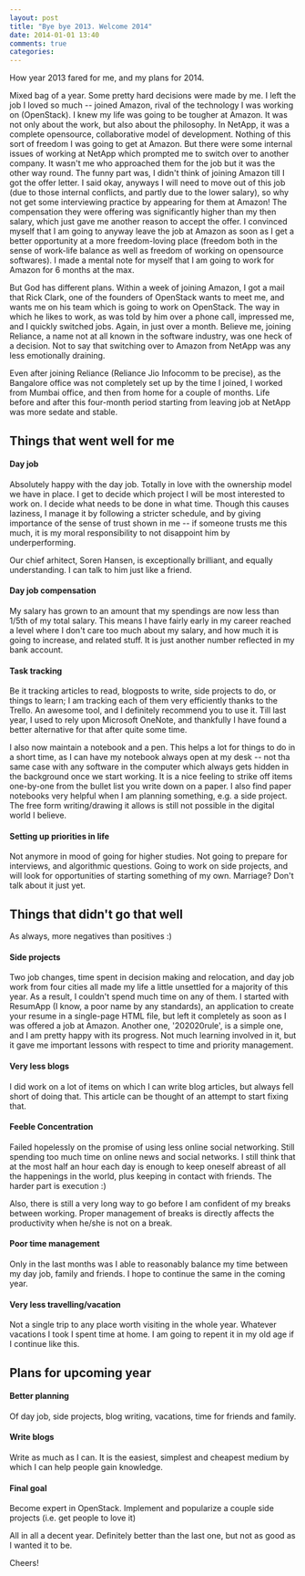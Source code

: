```yaml
---
layout: post
title: "Bye bye 2013. Welcome 2014"
date: 2014-01-01 13:40
comments: true
categories: 
---
```


How year 2013 fared for me, and my plans for 2014.

<!--more-->

Mixed bag of a year. Some pretty hard decisions were made by me. I left the job I loved so much -- joined Amazon,
rival of the technology I was working on (OpenStack). I knew my life was going to be tougher at Amazon. It was not only about
the work, but also about the philosophy. In NetApp, it was a complete opensource, collaborative model of development. Nothing 
of this sort of freedom I was going to get at Amazon. But there were some internal issues of working at NetApp which prompted
me to switch over to another company. It wasn't me who approached them for the job but it was the other way round.  The funny part was, I didn't think of joining Amazon till I got the offer letter. I said okay, anyways I will need to move out of this job
(due to those internal conflicts, and partly due to the lower salary), so why not get some interviewing practice by appearing 
for them at Amazon! The compensation they were offering was significantly higher than my then salary, which just gave me another reason to accept the offer. I convinced myself that I am going to anyway leave the job at Amazon as soon as I get a better opportunity
at a more freedom-loving place (freedom both in the sense of work-life balance as well as freedom of working on opensource softwares). 
I made a mental note for myself that I am going to work for Amazon for 6 months at the max.

But God has different plans. Within a week of joining Amazon, I got a mail that Rick Clark, one of the founders of OpenStack wants to meet me, and wants me on his team which is going to work on OpenStack. The way in which he likes to work, as was told by him over a phone call, impressed me, and I quickly switched jobs. Again, in just over a month. Believe me, joining Reliance, a name not at all known in the software industry, was one heck of a decision. Not to say that switching over to Amazon from NetApp was any less emotionally draining. 

Even after joining Reliance (Reliance Jio Infocomm to be precise), as the Bangalore office was not completely set up by the time I joined, I worked from Mumbai office, and then from home for a couple of months. Life before and after this four-month period starting from leaving job at NetApp was more sedate and stable.

## Things that went well for me

#### Day job
Absolutely happy with the day job. Totally in love with the ownership model we have in place. I get to decide which project I will be most interested to work on. I decide what needs to be done in what time. Though this causes laziness, I manage it by following a stricter schedule, and by giving importance of the sense of trust shown in me -- if someone trusts me this much, it is my moral responsibility to not disappoint him by underperforming.

Our chief arhitect, Soren Hansen, is exceptionally brilliant, and equally understanding. I can talk to him just like a friend.

#### Day job compensation
My salary has grown to an amount that my spendings are now less than 1/5th of my total salary. This means I have fairly early in my career reached a level where I don't care too much about my salary, and how much it is going to increase, and related stuff. It is just another number reflected in my bank account.

#### Task tracking
Be it tracking articles to read, blogposts to write, side projects to do, or things to learn; I am tracking each of them very efficiently thanks to the Trello. An awesome tool, and I definitely recommend you to use it. Till last year, I used to rely upon Microsoft OneNote, and thankfully I have found a better alternative for that after quite some time. 

I also now maintain a notebook and a pen. This helps a lot for things to do in a short time, as I can have my notebook always open at my desk -- not tha same case with any software in the computer which always gets hidden in the background once we start working. It is a nice feeling to strike off items one-by-one from the bullet list you write down on a paper. I also find paper notebooks very helpful when I am planning something, e.g. a side project. The free form writing/drawing it allows is still not possible in the digital world I believe.

#### Setting up priorities in life
Not anymore in mood of going for higher studies. Not going to prepare for interviews, and algorithmic questions. Going to work on side projects, and will look for opportunities of starting something of my own. Marriage? Don't talk about it just yet.

## Things that didn't go that well
As always, more negatives than positives :)

#### Side projects
Two job changes, time spent in decision making and relocation, and day job work from four cities all made my life a little unsettled for a majority of this year. As a result, I couldn't spend much time on any of them. I started with ResumApp (I know, a poor name by any standards), an application to create your resume in a single-page HTML file, but left it completely as soon as I was offered a job at Amazon. Another one, '202020rule', is a simple one, and I am pretty happy with its progress. Not much learning involved in it, but it gave me important lessons with respect to time and priority management. 

#### Very less blogs
I did work on a lot of items on which I can write blog articles, but always fell short of doing that. This article can be thought of an attempt to start fixing that.

#### Feeble Concentration
Failed hopelessly on the promise of using less online social networking. Still spending too much time on online news and social networks. I still think that at the most half an hour each day is enough to keep oneself abreast of all the happenings in the world, plus keeping in contact with friends. The harder part is execution :)

Also, there is still a very long way to go before I am confident of my breaks between working. Proper management of breaks is directly affects the productivity when he/she is not on a break.

#### Poor time management
Only in the last months was I able to reasonably balance my time between my day job, family and friends. I hope to continue the same in the coming year.

#### Very less travelling/vacation
Not a single trip to any place worth visiting in the whole year. Whatever vacations I took I spent time at home. I am going to repent it in my old age if I continue like this.


## Plans for upcoming year

#### Better planning
Of day job, side projects, blog writing, vacations, time for friends and family.

#### Write blogs
Write as much as I can. It is the easiest, simplest and cheapest medium by which I can help people gain knowledge.


#### Final goal
Become expert in OpenStack. Implement and popularize a couple side projects (i.e. get people to love it)


All in all a decent year. Definitely better than the last one, but not as good as I wanted it to be.

Cheers!
